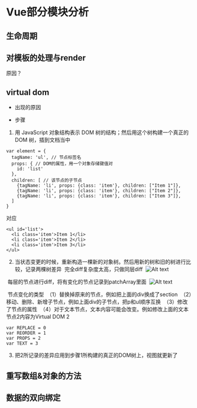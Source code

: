 # Vue部分模块分析

## 生命周期

## 对模板的处理与render
原因？

## virtual dom
* 出现的原因

* 步骤
1. 用 JavaScript 对象结构表示 DOM 树的结构；然后用这个树构建一个真正的 DOM 树，插到文档当中
```
var element = {
  tagName: 'ul', // 节点标签名
  props: { // DOM的属性，用一个对象存储键值对
    id: 'list'
  },
  children: [ // 该节点的子节点
    {tagName: 'li', props: {class: 'item'}, children: ["Item 1"]},
    {tagName: 'li', props: {class: 'item'}, children: ["Item 2"]},
    {tagName: 'li', props: {class: 'item'}, children: ["Item 3"]},
  ]
}
```
对应
```
<ul id='list'>
  <li class='item'>Item 1</li>
  <li class='item'>Item 2</li>
  <li class='item'>Item 3</li>
</ul>
```
2. 当状态变更的时候，重新构造一棵新的对象树。然后用新的树和旧的树进行比较，记录两棵树差异
  完全diff复杂度太高，只做同层diff
  ![Alt text](https://camo.githubusercontent.com/a32766a14f6b7fbe631475ed1a186fbd9de7f2c3/687474703a2f2f6c69766f7261732e6769746875622e696f2f626c6f672f7669727475616c2d646f6d2f636f6d706172652d696e2d6c6576656c2e706e67)
  
  每层的节点进行diff，将有变化的节点记录到patchArray里面
  ![Alt text](https://camo.githubusercontent.com/6cdc35026bcbb6aa0f8fb4aaca3596963192a7f3/687474703a2f2f6c69766f7261732e6769746875622e696f2f626c6f672f7669727475616c2d646f6d2f6466732d77616c6b2e706e67)
  
  节点变化的类型
  （1）替换掉原来的节点，例如把上面的div换成了section
  （2）移动、删除、新增子节点，例如上面div的子节点，把p和ul顺序互换
  （3）修改了节点的属性
  （4）对于文本节点，文本内容可能会改变。例如修改上面的文本节点2内容为Virtual DOM 2
```
var REPLACE = 0
var REORDER = 1
var PROPS = 2
var TEXT = 3
```
3. 把2所记录的差异应用到步骤1所构建的真正的DOM树上，视图就更新了

## 重写数组&对象的方法

## 数据的双向绑定
